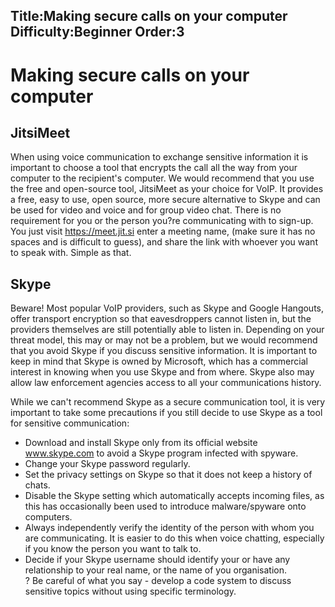 Title:Making secure calls on your computer
Difficulty:Beginner
Order:3
---
<h1>Making secure calls on your computer</h1><h2>JitsiMeet</h2><p>When using voice communication to exchange sensitive information it is important to choose a tool that encrypts the call all the way from your computer to the recipient's computer. We would recommend that you use the free and open-source tool, JitsiMeet as your choice for VoIP. It provides a free, easy to use, open source, more secure alternative to Skype and can be used for video and voice and for group video chat. There is no requirement for you or the person you?re communicating with to sign-up. You just visit <a href='https://meet.jit.si'>https://meet.jit.si</a> enter a meeting name, (make sure it has no spaces and is difficult to guess), and share the link with whoever you want to speak with. Simple as that.</p><h2>Skype</h2><p>Beware! Most popular VoIP providers, such as Skype and Google Hangouts, offer transport encryption so that eavesdroppers cannot listen in, but the providers themselves are still potentially able to listen in. Depending on your threat model, this may or may not be a problem, but we would recommend that you avoid Skype if you discuss sensitive information. It is important to keep in mind that Skype is owned by Microsoft, which has a commercial interest in knowing when you use Skype and from where. Skype also may allow law enforcement agencies access to all your communications history.</p><p>While we can't recommend Skype as a secure communication tool, it is very important to take some precautions if you still decide to use Skype as a tool for sensitive communication:<ul><li>Download and install Skype only from its official website <a href='http://skype.com/'>www.skype.com</a> to avoid a Skype program infected with spyware.</li><li>Change your Skype password regularly.</li><li>Set the privacy settings on Skype so that it does not keep a history of chats.</li><li>Disable the Skype setting which automatically accepts incoming files, as this has occasionally been used to introduce malware/spyware onto computers.</li><li>Always independently verify the identity of the person with whom you are communicating. It is easier to do this when voice chatting, especially if you know the person you want to talk to.</li><li>Decide if your Skype username should identify your or have any relationship to your real name, or the name of you organisation.<br>? Be careful of what you say - develop a code system to discuss sensitive topics without using specific terminology.</li></ul></p>